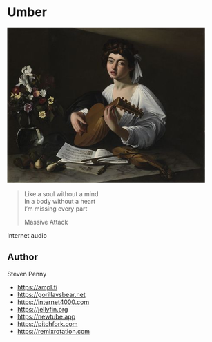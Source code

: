 # Umber

![hero](assets/image.jpg)

> Like a soul without a mind\
> In a body without a heart\
> I’m missing every part
>
> Massive Attack

Internet audio

## Author

Steven Penny

- <https://ampl.fi>
- <https://gorillavsbear.net>
- <https://internet4000.com>
- <https://jellyfin.org>
- <https://newtube.app>
- <https://pitchfork.com>
- <https://remixrotation.com>
